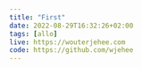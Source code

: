 ```yaml
---
title: "First"
date: 2022-08-29T16:32:26+02:00
tags: [allo]
live: https://wouterjehee.com
code: https://github.com/wjehee
---
```


